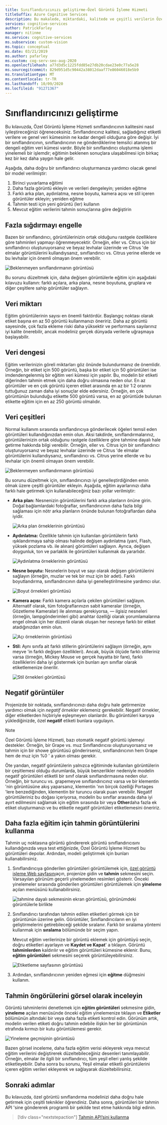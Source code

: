 ```yaml
---
title: Sınıflandırıcınızı geliştirme-Özel Görüntü İşleme Hizmeti
titleSuffix: Azure Cognitive Services
description: Bu makalede, miktardaki, kalitede ve çeşitli verilerin Özel Görüntü İşleme hizmetinde sınıflandırıcının kalitesini nasıl iyileştirebileceğinizi öğreneceksiniz.
services: cognitive-services
author: PatrickFarley
manager: nitinme
ms.service: cognitive-services
ms.subservice: custom-vision
ms.topic: conceptual
ms.date: 03/21/2019
ms.author: pafarley
ms.custom: cog-serv-seo-aug-2020
ms.openlocfilehash: a77d3d5c1225fdd85e27db20cdae23e0c77a5e28
ms.sourcegitcommit: 829d951d5c90442a38012daaf77e86046018e5b9
ms.translationtype: MT
ms.contentlocale: tr-TR
ms.lasthandoff: 10/09/2020
ms.locfileid: "91271367"
---
```

# <a name="how-to-improve-your-classifier"></a>Sınıflandırıcınızı geliştirme

Bu kılavuzda, Özel Görüntü İşleme Hizmeti sınıflandırıcının kalitesini nasıl iyileştireceğinizi öğreneceksiniz. Sınıflandırıcınız kalitesi, sağladığınız etiketli verilere ve genel veri kümesinin ne kadar dengeli olduğuna göre değişir. İyi bir sınıflandırıcının, sınıflandırıcının ne gönderdiklerine temsilci atanmış bir dengeli eğitim veri kümesi vardır. Böyle bir sınıflandırıcı oluşturma işlemi yinelemeli bir işlemdir; eğitimin beklenen sonuçlara ulaşabilmesi için birkaç kez bir kez daha yaygın hale gelir.

Aşağıda, daha doğru bir sınıflandırıcı oluşturmanıza yardımcı olacak genel bir model verilmiştir:

1. Birinci yuvarlama eğitimi
1. Daha fazla görüntü ekleyin ve verileri dengeleyin; yeniden eğitme
1. Farklı arka plan, aydınlatma, nesne boyutu, kamera açısı ve stil içeren görüntüler ekleyin; yeniden eğitme
1. Tahmin testi için yeni görüntü (ler) kullanın
1. Mevcut eğitim verilerini tahmin sonuçlarına göre değiştirin

## <a name="prevent-overfitting"></a>Fazla sığdırmayı engelle

Bazen bir sınıflandırıcı, görüntülerinizin ortak olduğunu rastgele özelliklere göre tahminleri yapmayı öğrenmeyecektir. Örneğin, eller vs. Citrus için bir sınıflandırıcı oluşturuyorsanız ve beyaz levhalar üzerinde ve Citrus 'de elmalar görüntülerini kullandıysanız, sınıflandırıcı vs. Citrus yerine ellerde ve bu levhalar için önemli olmayan önem verebilir.

![Beklenmeyen sınıflandırmanın görüntüsü](./media/getting-started-improving-your-classifier/unexpected.png)

Bu sorunu düzeltmek için, daha değişen görüntülerle eğitim için aşağıdaki kılavuzu kullanın: farklı açılara, arka plana, nesne boyutuna, gruplara ve diğer çeşitlere sahip görüntüler sağlayın.

## <a name="data-quantity"></a>Veri miktarı

Eğitim görüntülerinin sayısı en önemli faktördür. Başlangıç noktası olarak etiket başına en az 50 görüntü kullanmanızı öneririz. Daha az görüntü sayesinde, çok fazla ekleme riski daha yüksektir ve performans sayılarınız iyi kalite önerebilir, ancak modeliniz gerçek dünyada verilerle uğraşmaya başlayabilir. 

## <a name="data-balance"></a>Veri dengesi

Eğitim verilerinizin göreli miktarları göz önünde bulundurmanız de önemlidir. Örneğin, bir etiket için 500 görüntü, başka bir etiket için 50 görüntüleri ise imdendengelenmiş bir eğitim veri kümesi için yapılır. Bu, modelin bir etiketi diğerinden tahmin etmek için daha doğru olmasına neden olur. En az görüntüler ve en çok görüntü içeren etiket arasında en az bir 1:2 oranını tuttuğunuz zaman daha iyi sonuçlar elde edersiniz. Örneğin, en çok görüntünün bulunduğu etikette 500 görüntü varsa, en az görüntüde bulunan etikette eğitim için en az 250 görüntü olmalıdır.

## <a name="data-variety"></a>Veri çeşitleri

Normal kullanım sırasında sınıflandırıcıya gönderilecek öğeleri temsil eden görüntüleri kullandığınızdan emin olun. Aksi takdirde, sınıflandırmalarınız, görüntülerinizin ortak olduğunu rastgele özelliklere göre tahmine dayalı hale getirme hakkında bilgi verebilir. Örneğin, eller vs. Citrus için bir sınıflandırıcı oluşturuyorsanız ve beyaz levhalar üzerinde ve Citrus 'de elmalar görüntülerini kullandıysanız, sınıflandırıcı vs. Citrus yerine ellerde ve bu levhalar için önemli olmayan önem verebilir.

![Beklenmeyen sınıflandırmanın görüntüsü](./media/getting-started-improving-your-classifier/unexpected.png)

Bu sorunu düzeltmek için, sınıflandırıcınızı iyi genelleştirdiğinden emin olmak üzere çeşitli görüntüler ekleyin. Aşağıda, eğitim ayarlarınızı daha farklı hale getirmek için kullanabileceğiniz bazı yollar verilmiştir:

* __Arka plan:__ Nesnenizin görüntülerini farklı arka planların önüne girin. Doğal bağlamlardaki fotoğraflar, sınıflandırıcının daha fazla bilgi sağlaması için nötr arka planların önünde bulunan fotoğraflardan daha iyidir.

    ![Arka plan örneklerinin görüntüsü](./media/getting-started-improving-your-classifier/background.png)

* __Aydınlatma:__ Özellikle tahmin için kullanılan görüntülerin farklı ışıklandırmaya sahip olması halinde değişen aydınlatma (yani, Flash, yüksek pozlama vb. ile alınan) görüntüleri sağlayın. Ayrıca, değişen doygunluk, ton ve parlaklık ile görüntüleri kullanmak da yararlıdır.

    ![Aydınlatma örneklerinin görüntüsü](./media/getting-started-improving-your-classifier/lighting.png)

* __Nesne boyutu:__ Nesnelerin boyut ve sayı olarak değişen görüntülerini sağlayın (örneğin, muzlar ve tek bir muz için bir adet). Farklı boyutlandırma, sınıflandırıcının daha iyi genelleştirilmesine yardımcı olur.

    ![Boyut örnekleri görüntüsü](./media/getting-started-improving-your-classifier/size.png)

* __Kamera açısı:__ Farklı kamera açılarla çekilen görüntüleri sağlayın. Alternatif olarak, tüm fotoğraflarınızın sabit kameralar (örneğin, Gözetleme Kameralar) ile alınması gerekiyorsa, &mdash; ilgisiz nesneleri (örneğin, lampgönderimleri gibi) anahtar özelliği olarak yorumlamalarına engel olmak için her düzenli olarak oluşan her nesneye farklı bir etiket atadığınızdan emin olun.

    ![Açı örneklerinin görüntüsü](./media/getting-started-improving-your-classifier/angle.png)

* __Stil:__ Aynı sınıfa ait farklı stillerin görüntülerini sağlayın (örneğin, aynı meyve 'in farklı değişen özellikleri). Ancak, büyük ölçüde farklı stilleriniz varsa (örneğin, Mickey Mouse ve gerçek hayatta bir fare), farklı özelliklerini daha iyi göstermek için bunları ayrı sınıflar olarak etiketlemenize önerilir.

    ![Stil örnekleri görüntüsü](./media/getting-started-improving-your-classifier/style.png)

## <a name="negative-images"></a>Negatif görüntüler

Projenizde bir noktada, sınıflandırıcınızı daha doğru hale getirmenize yardımcı olmak için _negatif örnekler_ eklemeniz gerekebilir. Negatif örnekler, diğer etiketlerden hiçbiriyle eşleşmeyen olanlardır. Bu görüntüleri karşıya yüklediğinizde, özel **negatif** etiketi bunlara uygulayın.

> [!NOTE]
> Özel Görüntü İşleme Hizmeti, bazı otomatik negatif görüntü işlemeyi destekler. Örneğin, bir Grape vs. muz Sınıflandırıcısı oluşturuyorsanız ve tahmin için bir showe görüntüsü gönderirseniz, sınıflandırıcının hem Grape hem de muz için %0 ' a yakın olması gerekir.
> 
> Öte yandan, negatif görüntülerin yalnızca eğitiminde kullanılan görüntülerin bir çeşitlemesi olduğu durumlarda, büyük benzerlikler nedeniyle modelin negatif görüntüleri etiketli bir sınıf olarak sınıflandırmasına neden olur. Örneğin, bir turuncu vs. grapemeyve sınıflandırıcınız varsa ve bir klementin 'nin görüntüsüne akış yaparsanız, klementin 'nın birçok özelliği Portages 'lere benzediğinden, klementin bir turuncu olarak puan verebilir. Negatif görüntüleriniz bu doğası içeriyorsa, modelin bu sınıflar arasında daha iyi ayırt edilmesini sağlamak için eğitim sırasında bir veya **Other**daha fazla ek etiket oluşturmanızı ve bu etiketle negatif görüntüleri etiketlemesini öneririz.

## <a name="use-prediction-images-for-further-training"></a>Daha fazla eğitim için tahmin görüntülerini kullanma

Tahmin uç noktasına görüntü göndererek görüntü sınıflandırıcısını kullandığınızda veya test ettiğinizde, Özel Görüntü İşleme Hizmeti bu görüntüleri depolar. Ardından, modeli geliştirmek için bunları kullanabilirsiniz.

1. Sınıflandırıcıya gönderilen görüntüleri görüntülemek için, [özel görüntü işleme Web sayfasını](https://customvision.ai)açın, projenize gidin ve __tahmin__ sekmesini seçin. Varsayılan görünüm geçerli yinelemeden resimleri gösterir. Önceki yinelemeler sırasında gönderilen görüntüleri görüntülemek için __yineleme__ açılan menüsünü kullanabilirsiniz.

    ![tahmine dayalı sekmesinin ekran görüntüsü, görünümdeki görüntülerle birlikte](./media/getting-started-improving-your-classifier/predictions.png)

2. Sınıflandırıcı tarafından tahmin edilen etiketleri görmek için bir görüntünün üzerine gelin. Görüntüler, Sınıflandırıcıların en iyi geliştirmelerini getirebileceği şekilde sıralanır. Farklı bir sıralama yöntemi kullanmak için __sıralama__ bölümünde bir seçim yapın. 

    Mevcut eğitim verilerinize bir görüntü eklemek için görüntüyü seçin, doğru etiketleri ayarlayın ve __Kaydet ve Kapat__' a tıklayın. Görüntü __tahminlerden__ kaldırılır ve eğitim görüntüleri kümesine eklenir. Bunu, __eğitim görüntüleri__ sekmesini seçerek görüntüleyebilirsiniz.

    ![Etiketleme sayfasının görüntüsü](./media/getting-started-improving-your-classifier/tag.png)

3. Ardından, sınıflandırıcının yeniden eğmesi için __eğitme__ düğmesini kullanın.

## <a name="visually-inspect-predictions"></a>Tahmin öngörülerini görsel olarak inceleyin

Görüntü tahminlerini denetlemek için __eğitim görüntüleri__ sekmesine gidin, **yineleme** açılan menüsünde önceki eğitim yinelemenize tıklayın ve **Etiketler** bölümünün altındaki bir veya daha fazla etiketi kontrol edin. Görünüm artık, modelin verilen etiketi doğru tahmin edebile ilişkin her bir görüntünün etrafında kırmızı bir kutu görüntülemesi gerekir.

![Yineleme geçmişinin görüntüsü](./media/getting-started-improving-your-classifier/iteration.png)

Bazen görsel inceleme, daha fazla eğitim verisi ekleyerek veya mevcut eğitim verilerini değiştirerek düzeltebileceğiniz desenleri tanımlayabilir. Örneğin, elmalar ile ilgili bir sınıflandırıcı, tüm yeşil elleri yanlış şekilde etiketleyebilir. Daha sonra bu sorunu, Yeşil elmalar etiketli görüntülerini içeren eğitim verileri ekleyerek ve sağlayarak düzeltebilirsiniz.

## <a name="next-steps"></a>Sonraki adımlar

Bu kılavuzda, özel görüntü sınıflandırma modelinizi daha doğru hale getirmek için çeşitli teknikler öğrendiniz. Daha sonra, görüntüleri bir tahmin API 'sine göndererek programlı bir şekilde test etme hakkında bilgi edinin.

> [!div class="nextstepaction"]
> [Tahmin API’sini kullanma](use-prediction-api.md)
